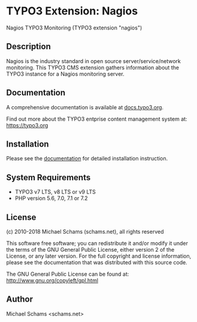 # TYPO3 Extension: Nagios

Nagios TYPO3 Monitoring (TYPO3 extension "nagios")

## Description

Nagios is the industry standard in open source server/service/network monitoring.
This TYPO3 CMS extension gathers information about the TYPO3 instance for a Nagios monitoring server.

## Documentation

A comprehensive documentation is available at [docs.typo3.org](https://docs.typo3.org/typo3cms/extensions/nagios).

Find out more about the TYPO3 entprise content management system at: https://typo3.org

## Installation

Please see the [documentation](https://docs.typo3.org/typo3cms/extensions/nagios) for detailed installation instruction.

## System Requirements

* TYPO3 v7 LTS, v8 LTS or v9 LTS
* PHP version 5.6, 7.0, 7.1 or 7.2

## License

(c) 2010-2018 Michael Schams (schams.net), all rights reserved

This software free software; you can redistribute it and/or modify it under the terms of the GNU General Public License, either version 2 of the License, or any later version. For the full copyright and license information, please see the documentation that was distributed with this source code.

The GNU General Public License can be found at:
http://www.gnu.org/copyleft/gpl.html


Author
------
Michael Schams <schams.net>
